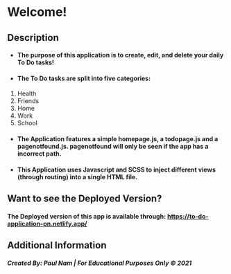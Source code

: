 # Welcome!

## Description
- #### The purpose of this application is to create, edit, and delete your daily To Do tasks! 
- ####  The To Do tasks are split into five categories: 
1. Health
2. Friends
3. Home
4. Work
5. School
- #### The Application features a simple homepage.js, a todopage.js and a pagenotfound.js. pagenotfound will only be seen if the app has a incorrect path.
- #### This Application uses Javascript and SCSS to inject different views (through routing) into a single HTML file.

## Want to see the Deployed Version?
#### The Deployed version of this app is available through: https://to-do-application-pn.netlify.app/

## Additional Information
##### Created By: Paul Nam | For Educational Purposes Only &copy; 2021

